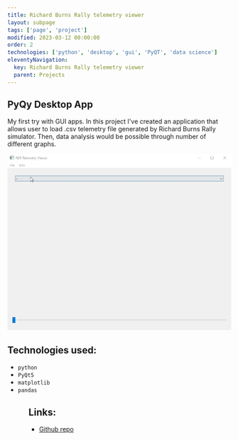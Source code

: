 ```yaml
---
title: Richard Burns Rally telemetry viewer
layout: subpage
tags: ['page', 'project']
modified: 2023-03-12 00:00:00
order: 2
technologies: ['python', 'desktop', 'gui', 'PyQT', 'data science']
eleventyNavigation:
  key: Richard Burns Rally telemetry viewer
  parent: Projects
---
```

<div class="project-page">

  <h2>PyQy Desktop App</h2>

  My first try with GUI apps. In this project I've created an application that allows user to load .csv telemetry file generated by Richard Burns Rally simulator. Then, data analysis would be possible through number of different graphs.

  <img src="/images/rbrtelemetry.gif"/>

  <h2>Technologies used:</h2>
  <ul class="list-disc">
    <li><code>python</code></li>
    <li><code>PyQt5</code></li>
    <li><code>matplotlib</code></li>
    <li><code>pandas</code></li>
  <ul>

  <h2>Links:</h2>
  <ul class="list-disc">
    <li><a class="hyperlink external" href="https://github.com/wbsth/rbr-telemetry-viewer">Github repo</a></li>
  </ul>

</div>